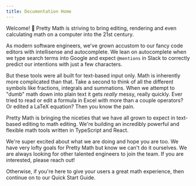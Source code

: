 ```yaml
---
title: Documentation Home
---
```


Welcome! 👋 Pretty Math is striving to bring editing, rendering and even calculating math on a computer into the 21st century.

As modern software engineers, we've grown accustom to our fancy code editors with intellisense and autocomplete. We lean on autocomplete when we type search terms into Google and expect `@mentions` in Slack to correctly predict our intentions with just a few characters.

But these tools were all built for text-based input only. Math is inherently more complicated than that. Take a second to think of all the different symbols like fractions, integrals and summations. When we attempt to "dumb" math down into plain text it gets *really* messy, really quickly. Ever tried to read or edit a formula in Excel with more than a couple operators? Or edited a LaTeX equation? Then you know the pain.

Pretty Math is bringing the niceties that we have all grown to expect in text-based editing to math editing. We're building an incredibly powerful and flexible math tools written in TypeScript and React.

We're super excited about what we are doing and hope you are too. We have very lofty goals for Pretty Math but know we can't do it ourselves. We are always looking for other talented engineers to join the team. If you are interested, please reach out!

Otherwise, if you're here to give your users a great math experience, then continue on to our Quick Start Guide.

